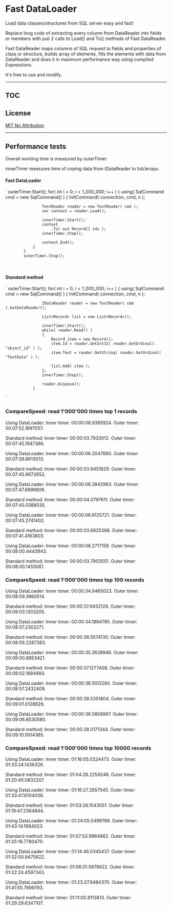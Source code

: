# Fast DataLoader

Load data classes/structures from SQL server easy and fast!

Replace long code of extracting every column from DataReader into fields or members
with just 2 calls to Load() and To() methods of Fast DataReader.

Fast DataReader maps columns of SQL request to fields and properties of class or structure,
builds array of elements, fills the elements with data from DataReader
and does it in maximum performance way using compiled Expressions.


It's free to use and modify.


---
__TOC__
---

## License
[MIT No Attribution](LICENSE)

----

## Performance tests

Overall working time is measured by outerTimer.

innerTimer measures time of coping data from IDataReader to list/arrays.


#### Fast DataLoader


`
			outerTimer.Start();
			for( int i = 0; i < 1_000_000; i++ )
			{
				using( SqlCommand cmd = new SqlCommand() )
				{
					InitCommand( connection, cmd, n );

					TestReader reader = new TestReader( cmd );
					var context = reader.Load();

					innerTimer.Start();
					context
						.To( out Record[] ids );
					innerTimer.Stop();

					context.End();
				}
			}
			outerTimer.Stop();
`

#### Standard method

`
			outerTimer.Start();
			for( int i = 0; i < 1_000_000; i++ )
			{
				using( SqlCommand cmd = new SqlCommand() )
				{
					InitCommand( connection, cmd, n );

					IDataReader reader = new TestReader( cmd ).GetDataReader();

					List<Record> list = new List<Record>();

					innerTimer.Start();
					while( reader.Read() )
					{
						Record item = new Record();
						item.Id = reader.GetInt32( reader.GetOrdinal( "object_id" ) );
						item.Text = reader.GetString( reader.GetOrdinal( "TextData" ) );

						list.Add( item );
					};
					innerTimer.Stop();

					reader.Dispose();
				}
`

### CompareSpeed: read 1'000'000 times top 1 records

Using DataLoader: Inner timer: 00:00:06.9385924. Outer timer: 00:07:52.1697057.

Standard  method: Inner timer: 00:00:03.7933012. Outer timer: 00:07:45.1947366.

Using DataLoader: Inner timer: 00:00:06.2047660. Outer timer: 00:07:39.8613013.

Standard  method: Inner timer: 00:00:03.9451829. Outer timer: 00:07:45.6672652.

Using DataLoader: Inner timer: 00:00:06.3842963. Outer timer: 00:07:47.6996809.

Standard  method: Inner timer: 00:00:04.0797611. Outer timer: 00:07:45.0388535.

Using DataLoader: Inner timer: 00:00:06.6125721. Outer timer: 00:07:45.2741402.

Standard  method: Inner timer: 00:00:03.8825388. Outer timer: 00:07:41.4163803.

Using DataLoader: Inner timer: 00:00:06.2717159. Outer timer: 00:08:00.4443943.

Standard  method: Inner timer: 00:00:03.7903551. Outer timer: 00:08:00.1455061.



### CompareSpeed: read 1'000'000 times top 100 records

Using DataLoader: Inner timer: 00:00:34.9465023. Outer timer: 00:08:59.3660514.

Standard  method: Inner timer: 00:00:37.9452129. Outer timer: 00:09:03.1303205.

Using DataLoader: Inner timer: 00:00:34.1894785. Outer timer: 00:08:57.2302271.

Standard  method: Inner timer: 00:00:36.5574130. Outer timer: 00:08:59.2287383.

Using DataLoader: Inner timer: 00:00:35.3638946. Outer timer: 00:09:00.6853421.

Standard  method: Inner timer: 00:00:37.1277408. Outer timer: 00:09:02.1684993.

Using DataLoader: Inner timer: 00:00:36.1503260. Outer timer: 00:08:57.2432409.

Standard  method: Inner timer: 00:00:38.5351804. Outer timer: 00:09:01.0128626.

Using DataLoader: Inner timer: 00:00:36.5856987. Outer timer: 00:09:06.8530580.

Standard  method: Inner timer: 00:00:38.0171344. Outer timer: 00:09:10.1004365.


### CompareSpeed: read 1'000'000 times top 10000 records
Using DataLoader: Inner timer: 01:16:05.0324473. Outer timer: 01:33:24.1436326.

Standard  method: Inner timer: 01:04:26.2259246. Outer timer: 01:20:45.0832207.

Using DataLoader: Inner timer: 01:16:27.2857545. Outer timer: 01:33:47.6104038.

Standard  method: Inner timer: 01:03:26.1543051. Outer timer: 01:19:47.2364844.

Using DataLoader: Inner timer: 01:24:05.5499788. Outer timer: 01:43:14.1684023.

Standard  method: Inner timer: 01:07:53.9964862. Outer timer: 01:25:16.7780470.

Using DataLoader: Inner timer: 01:14:46.0345437. Outer timer: 01:32:00.9475822.

Standard  method: Inner timer: 01:06:01.5976622. Outer timer: 01:22:24.4597343.

Using DataLoader: Inner timer: 01:23:27.6484370. Outer timer: 01:41:55.7999793.

Standard  method: Inner timer: 01:11:00.9113613. Outer timer: 01:29:29.6347107.

